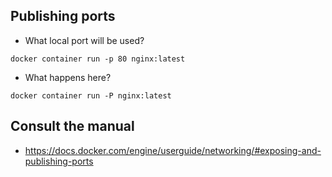 ## Publishing ports
* What local port will be used?
```
docker container run -p 80 nginx:latest
```

* What happens here?
```
docker container run -P nginx:latest
```

## Consult the manual
* https://docs.docker.com/engine/userguide/networking/#exposing-and-publishing-ports

